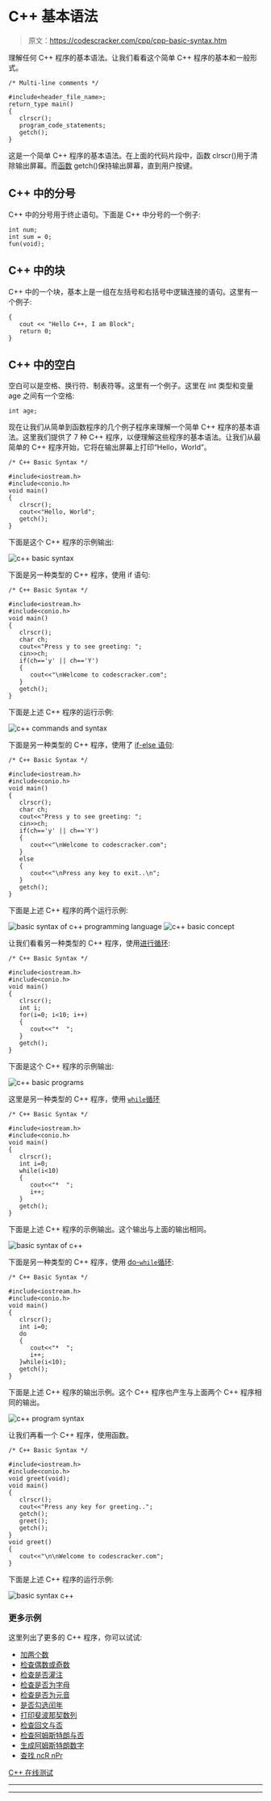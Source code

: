 # C++ 基本语法

> 原文：<https://codescracker.com/cpp/cpp-basic-syntax.htm>

理解任何 C++ 程序的基本语法。让我们看看这个简单 C++ 程序的基本和一般形式。

```
/* Multi-line comments */

#include<header_file_name>;
return_type main()
{
   clrscr();
   program_code_statements;
   getch();
}
```

这是一个简单 C++ 程序的基本语法。在上面的代码片段中，函数 clrscr()用于清除输出屏幕。而[函数](/cpp/cpp-functions.htm) getch()保持输出屏幕，直到用户按键。

## C++ 中的分号

C++ 中的分号用于终止语句。下面是 C++ 中分号的一个例子:

```
int num;
int sum = 0;
fun(void);
```

## C++ 中的块

C++ 中的一个块，基本上是一组在左括号和右括号中逻辑连接的语句。这里有一个例子:

```
{
   cout << "Hello C++, I am Block";
   return 0;
}
```

## C++ 中的空白

空白可以是空格、换行符、制表符等。这里有一个例子。这里在 int 类型和变量 age 之间有一个空格:

```
int age;
```

现在让我们从简单到函数程序的几个例子程序来理解一个简单 C++ 程序的基本语法。这里我们提供了 7 种 C++ 程序，以便理解这些程序的基本语法。让我们从最简单的 C++ 程序开始，它将在输出屏幕上打印“Hello，World”。

```
/* C++ Basic Syntax */

#include<iostream.h>
#include<conio.h>
void main()
{
   clrscr();
   cout<<"Hello, World";
   getch();
}
```

下面是这个 C++ 程序的示例输出:

![c++ basic syntax](img/10d37ed842ade3259a05759a1ba4944b.png)

下面是另一种类型的 C++ 程序，使用 if 语句:

```
/* C++ Basic Syntax */

#include<iostream.h>
#include<conio.h>
void main()
{
   clrscr();
   char ch;
   cout<<"Press y to see greeting: ";
   cin>>ch;
   if(ch=='y' || ch=='Y')
   {
      cout<<"\nWelcome to codescracker.com";
   }
   getch();
}
```

下面是上述 C++ 程序的运行示例:

![c++ commands and syntax](img/54a2107e0b084e75e9c747ff7e2f5d86.png)

下面是另一种类型的 C++ 程序，使用了 [if-else 语句](/cpp/cpp-selection-statements.htm):

```
/* C++ Basic Syntax */

#include<iostream.h>
#include<conio.h>
void main()
{
   clrscr();
   char ch;
   cout<<"Press y to see greeting: ";
   cin>>ch;
   if(ch=='y' || ch=='Y')
   {
      cout<<"\nWelcome to codescracker.com";
   }
   else
   {
      cout<<"\nPress any key to exit..\n";
   }
   getch();
}
```

下面是上述 C++ 程序的两个运行示例:

![basic syntax of c++ programming language](img/8516f9e4d7ad3d00b6e3d0e829196c75.png)
![c++ basic concept](img/0e30ce6530e825889dc98c39e97f4c35.png)

让我们看看另一种类型的 C++ 程序，使用[进行循环](/cpp/cpp-iteration-statements.htm):

```
/* C++ Basic Syntax */

#include<iostream.h>
#include<conio.h>
void main()
{
   clrscr();
   int i;
   for(i=0; i<10; i++)
   {
      cout<<"*  ";
   }
   getch();
}
```

下面是这个 C++ 程序的示例输出:

![c++ basic programs](img/e9a85e67957be20ba8522d331a8c0dfa.png)

这里是另一种类型的 C++ 程序，使用 [`while`循环](/cpp/cpp-iteration-statements.htm)

```
/* C++ Basic Syntax */

#include<iostream.h>
#include<conio.h>
void main()
{
   clrscr();
   int i=0;
   while(i<10)
   {
      cout<<"*  ";
      i++;
   }
   getch();
}
```

下面是上述 C++ 程序的示例输出。这个输出与上面的输出相同。

![basic syntax of c++](img/88ecce2379953b6638aa418552b30055.png)

下面是另一种类型的 C++ 程序，使用 [do-`while`循环](/cpp/cpp-iteration-statements.htm):

```
/* C++ Basic Syntax */

#include<iostream.h>
#include<conio.h>
void main()
{
   clrscr();
   int i=0;
   do
   {
      cout<<"*  ";
      i++;
   }while(i<10);
   getch();
}
```

下面是上述 C++ 程序的输出示例。这个 C++ 程序也产生与上面两个 C++ 程序相同的输出。

![c++ program syntax](img/b269df87bc4709be3e5de900dc6cc783.png)

让我们再看一个 C++ 程序，使用函数。

```
/* C++ Basic Syntax */

#include<iostream.h>
#include<conio.h>
void greet(void);
void main()
{
   clrscr();
   cout<<"Press any key for greeting..";
   getch();
   greet();
   getch();
}
void greet()
{
   cout<<"\n\nWelcome to codescracker.com";
}
```

下面是上述 C++ 程序的运行示例:

![basic syntax c++](img/c88acac0dd669fa9e26bbde92e222dca.png)

### 更多示例

这里列出了更多的 C++ 程序，你可以试试:

*   [加两个数](/cpp/program/cpp-program-add-two-numbers.htm)
*   [检查偶数或奇数](/cpp/program/cpp-program-check-even-odd.htm)
*   [检查是否灌注](/cpp/program/cpp-program-check-prime.htm)
*   [检查是否为字母](/cpp/program/cpp-program-check-alphabet.htm)
*   [检查是否为元音](/cpp/program/cpp-program-check-vowel.htm)
*   [是否勾选闰年](/cpp/program/cpp-program-check-leap-year.htm)
*   [打印斐波那契数列](/cpp/program/cpp-program-print-fabonacci-series.htm)
*   [检查回文与否](/cpp/program/cpp-program-palindrome-number.htm)
*   [检查阿姆斯特朗与否](/cpp/program/cpp-program-find-armstrong-number.htm)
*   [生成阿姆斯特朗数字](/cpp/program/cpp-program-generate-armstrong-number.htm)
*   [查找 ncR nPr](/cpp/program/cpp-program-find-ncr-npr.htm)

[C++ 在线测试](/exam/showtest.php?subid=3)

* * *

* * *